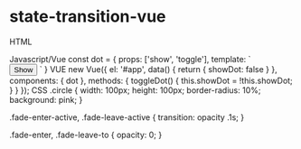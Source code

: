 # state-transition-vue
HTML
<div id="app">
  <dot :show="showDot" :toggle="toggleDot"/>
</div>
Javascript/Vue
const dot = {
	props: ['show', 'toggle'],
	template: `
  	<transition name="fade" mode="out-in">
      <div class="circle" v-if="show" @click="toggle">
      </div>
    	<button v-else @click="toggle">
    		Show
 	 		</button>
    </transition>
  `
}
VUE
new Vue({
	el: '#app',
  data() {
  	return {
    	showDot: false
    }
  },
  components: {
  	dot
  },
  methods: {
  	toggleDot() {
    	this.showDot = !this.showDot;
    }
  }
});
CSS
.circle {
  width: 100px;
  height: 100px;
  border-radius: 10%;
  background: pink;
}

.fade-enter-active,
.fade-leave-active {
  transition: opacity .1s;
}

.fade-enter,
.fade-leave-to {
  opacity: 0;
}
